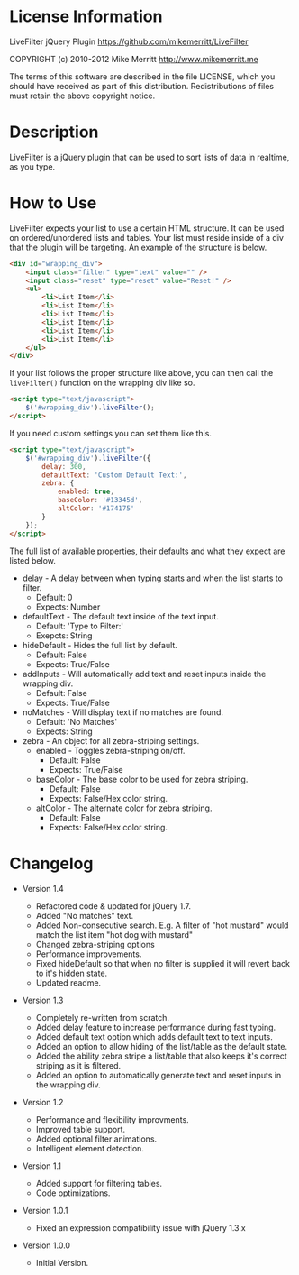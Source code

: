 # License Information
LiveFilter jQuery Plugin
https://github.com/mikemerritt/LiveFilter

COPYRIGHT (c) 2010-2012 Mike Merritt
http://www.mikemerritt.me

The terms of this software are described in the file LICENSE, which you should have received as
part of this distribution. Redistributions of files must retain the above copyright notice.

# Description
LiveFilter is a jQuery plugin that can be used to sort lists of data in realtime, as you type.

# How to Use
LiveFilter expects your list to use a certain HTML structure. It can be used on ordered/unordered lists and tables. Your list must reside inside of a div that the plugin will be targeting. An example of the structure is below.

```html
<div id="wrapping_div">
	<input class="filter" type="text" value="" />
	<input class="reset" type="reset" value="Reset!" />
	<ul>
		<li>List Item</li>
		<li>List Item</li>
		<li>List Item</li>
		<li>List Item</li>
		<li>List Item</li>
		<li>List Item</li>
	</ul>
</div>
```

If your list follows the proper structure like above, you can then call the `liveFilter()` function on the wrapping div like so.

```html
<script type="text/javascript">
	$('#wrapping_div').liveFilter();
</script>
````

If you need custom settings you can set them like this.

```html
<script type="text/javascript">
	$('#wrapping_div').liveFilter({
		delay: 300, 
		defaultText: 'Custom Default Text:',
		zebra: {
			enabled: true,
			baseColor: '#13345d',
			altColor: '#174175'
		}
	});
</script>
```

The full list of available properties, their defaults and what they expect are listed below.

+ delay - A delay between when typing starts and when the list starts to filter.
	+ Default: 0
	+ Expects: Number
+ defaultText - The default text inside of the text input.
	+ Default: 'Type to Filter:'
	+ Exepcts: String
+ hideDefault - Hides the full list by default.
	+ Default: False
	+ Expects: True/False
+ addInputs - Will automatically add text and reset inputs inside the wrapping div.
	+ Default: False
	+ Expects: True/False
+ noMatches - Will display text if no matches are found.
	+ Default: 'No Matches'
	+ Expects: String
+ zebra - An object for all zebra-striping settings.
	+ enabled - Toggles zebra-striping on/off.
		+ Default: False
		+ Expects: True/False
	+ baseColor - The base color to be used for zebra striping.
		+ Default: False
		+ Expects: False/Hex color string.
	+ altColor - The alternate color for zebra striping.
		+ Default: False
		+ Expects: False/Hex color string.

# Changelog

+ Version 1.4
	+ Refactored code & updated for jQuery 1.7.
	+ Added "No matches" text.
	+ Added Non-consecutive search. E.g. A filter of "hot mustard" would match the list item "hot dog with mustard"
	+ Changed zebra-striping options
	+ Performance improvements.
	+ Fixed hideDefault so that when no filter is supplied it will revert back to it's hidden state.
	+ Updated readme.

+ Version 1.3
	+ Completely re-written from scratch.
	+ Added delay feature to increase performance during fast typing.
	+ Added default text option which adds default text to text inputs.
	+ Added an option to allow hiding of the list/table as the default state.
	+ Added the ability zebra stripe a list/table that also keeps it's correct striping as it is filtered.
	+ Added an option to automatically generate text and reset inputs in the wrapping div.

+ Version 1.2
	+ Performance and flexibility improvments.
	+ Improved table support.
	+ Added optional filter animations.
	+ Intelligent element detection.

+ Version 1.1
	+ Added support for filtering tables.
	+ Code optimizations.

+ Version 1.0.1
	+ Fixed an expression compatibility issue with jQuery 1.3.x

+ Version 1.0.0
	+ Initial Version.